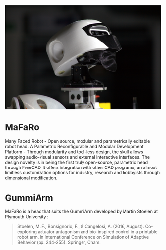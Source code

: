 ![alt text](https://raw.githubusercontent.com/CognitiveRoboticsTUT/MaFaRo/master/mafaro.jpg)


# MaFaRo
Many Faced Robot - Open source, modular and parametrically editable robot head.
A Parametric Reconfigurable and Modular Development Platform - Through modularity and tool-less design, the skull allows swapping audio-visual sensors and external interactive interfaces. The design novelty is in being the first truly open-source, parametric head through FreeCAD. It offers integration with other CAD programs, an almost limitless customization options for industry, research and hobbyists through dimensional modification.

# GummiArm 

MaFaRo is a head that suits the GummiArm developed by Martin Stoelen at Plymouth University :

>Stoelen, M. F., Bonsignorio, F., & Cangelosi, A. (2016, August). Co-exploring actuator antagonism and bio-inspired control in a printable robot arm. In International Conference on Simulation of Adaptive Behavior (pp. 244-255). Springer, Cham.
